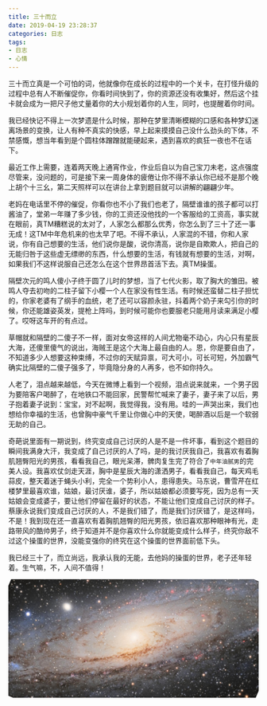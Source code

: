 ```yaml
---
title: 三十而立
date: 2019-04-19 23:28:37
categories: 日志
tags:
- 日志
- 心情
---
```


 三十而立真是一个可怕的词，他就像你在成长的过程中的一个关卡，在打怪升级的过程中总有人不断催促你，你看时间快到了，你的资源还没有收集好，然后这个挂卡就会成为一把尺子他丈量着你的大小规划着你的人生，同时，也提醒着你时间。

 <!--more-->

 我已经快记不得上一次梦遗是什么时候，那种在梦里清晰模糊的口感和各种梦幻迷离场景的变换，让人有种不真实的快感，早上起来摸摸自己没什么劲头的下体，不禁感慨，想当年看到是个圆柱体蹭蹭就能硬起来，遇到喜欢的疯狂一夜也不在话下。

 最近工作上需要，连着两天晚上通宵作业，作业后自以为自己宝刀未老，这点强度尽管来，没问题的，可是接下来一周身体的疲倦让你不得不承认你已经不是那个晚上胡个十三幺，第二天照样可以在讲台上拿到题目就可以讲解的翩翩少年。

 老妈在电话里不停的催促，你看你也不小了我们也老了，隔壁谁谁的孩子都可以打酱油了，堂弟一年赚了多少钱，你的工资还没他找的一个客服给的工资高，事实就在眼前，真TM糟糕说的太对了，人家怎么都那么优秀，你怎么到了三十了还一事无成！这TM中年危机来的也太早了吧。不得不承认，人家混的不错，你和人家说，你有自己想要的生活，他们说你是酸，说你清高，说你是自欺欺人，把自己的无能归咎于这些虚无缥缈的东西，什么想要的生活，有钱就有想要的生活，对啊，如果我们不这样说服自己还怎么在这个世界昂首活下去。真TM操蛋。

 隔壁次元的鸣人傻小子终于圆了儿时的梦想，当了七代火影，取了胸大的雏田。被鸣人夺去初吻的二柱子留下小樱一个人在家没有性生活。有时候还蛮替二柱子担忧的，你家老婆有了纲手的血统，老了还可以容颜永驻，抖着两个奶子来勾引你的时候，你还能雄姿英发，提枪上阵吗，到时候可能你也要服老只能用月读来满足小樱了。哎呀这车开的有点过。

 草帽就和隔壁的二傻子不一样，面对女帝这样的人间尤物毫不动心，内心只有星辰大海，还傻里傻气的说出，海贼王是这个大海上最自由的人。恩，你是要自由了，不知道多少人想要这种束缚，不过你的天赋异禀，可大可小，可长可短，外加霸气确实比隔壁的二傻子强多了，毕竟隐分身的人再多，也不如你持久。

 人老了，泪点越来越低，今天在微博上看到一个视频，泪点说来就来，一个男子因为要陪客户喝醉了，在地铁口不能回家，民警帮忙喊来了妻子，妻子来了以后，男子抱着妻子说到：宝宝，对不起啊，我觉得我，没有用。哇的一声哭出来，我们也想给你幸福的生活，也曾胸中豪气千里让你做心中的天使，喝醉酒以后是一个软弱无助的自己。

 奇葩说里面有一期说到，终究变成自己讨厌的人是不是一件坏事，看到这个题目的瞬间我满身大汗，我变成了自己讨厌的人了吗，是的我讨厌我自己，我喜欢有着胸肌翘臀阳光的男孩，看看我自己，眼光呆滞，髀肉复生完了符合了`中年油腻男`的完美人设。我喜欢仗剑走天涯，胸中是星辰大海的潇洒男子，看看我自己，每天鸡毛蒜皮，整天着迷于蝇头小利，完全一个势利小人，患得患失。马东说，曹雪芹在红楼梦里最喜欢谁，姑娘，最讨厌谁，婆子，所以姑娘都必须要写死，因为总有一天姑娘会变成婆子，要让他们停留在最好的状态，不能让他们变成自己讨厌的样子。蔡康永说我们变成自己讨厌的人，不是我们错了，而是我们讨厌错了，是这样吗，不是！我到现在还一直喜欢有着胸肌翘臀的阳光男孩，依旧喜欢那种眼神有光，走路带风的酷帅男子，终于知道并不是你喜欢什么你就能变成什么样子，终究你敌不过这个操蛋的世界，没能变强你的终究在这个操蛋的世界面前低下头。

 我已经三十了，而立尚远，我承认我的无能，去他妈的操蛋的世界，老子还年轻着。生气嘛，不，人间不值得！

 ![星辰大海](三十而立/end.jpg)